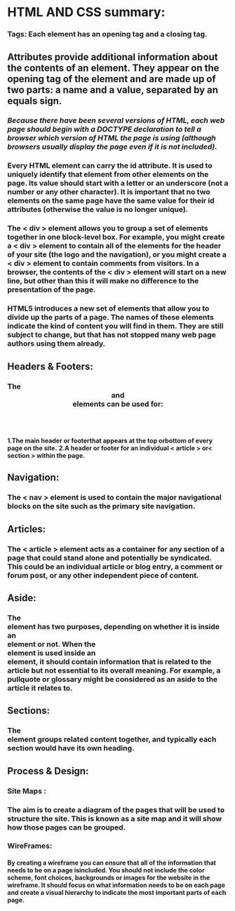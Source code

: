 
# **HTML AND CSS summary:**

### **Tags:** Each element has an opening tag and a closing tag.

## **Attributes** provide additional information about the contents of an element. They appear on the opening tag of the element and are made up of two parts: a name and a value, separated by an equals sign.

### *Because there have been several versions of HTML, each web page should begin with a DOCTYPE declaration to tell a browser which version of HTML the page is using (although browsers usually display the page even if it is not included).*

### Every **HTML** element can carry the id attribute. It is used to uniquely identify that element from other elements on the page. Its value should start with a letter or an underscore (not a number or any other character). It is important that no two elements on the same page have the same value for their id attributes (otherwise the value is no longer unique).

### The **< div >** element allows you to group a set of elements together in one block-level box. For example, you might create a < div > element to contain all of the elements for the header of your site (the logo and the navigation), or you might create a < div > element to contain comments from visitors. In a browser, the contents of the < div > element will start on a new line, but other than this it will make no difference to the presentation of the page. 

### **HTML5** introduces a new set of elements that allow you to divide up the parts of a page. The names of these elements indicate the kind of content you will find in them. They are still subject to change, but that has not stopped many web page authors using them already.

## **Headers & Footers**:
### The <header> and <footer>elements can be used for:
**1.The main header or footerthat appears at the top orbottom of every page on the site.**
**2.A header or footer for an individual < article > or< section > within the page.**

## **Navigation**:
### The < nav > element is used to contain the major navigational blocks on the site such as the primary site navigation.




## **Articles:**
### The < article > element acts as a container for any section of a page that could stand alone and potentially be syndicated. This could be an individual article or blog entry, a comment or forum post, or any other independent piece of content.

## **Aside:**
### The <aside> element has two purposes, depending on whether it is inside an <article> element or not. When the <aside> element is used inside an <article> element, it should contain information that is related to the article but not essential to its overall meaning. For example, a pullquote or glossary might be considered as an aside to the article it relates to.


## **Sections:**
### The <section> element groups related content together, and typically each section would have its own heading.

## **Process & Design:**
### **Site Maps** :
### The aim is to create a diagram of the pages that will be used to structure the site. This is known as a site map and it will show how those pages can be grouped.

### **WireFrames:**
#### By creating a wireframe you can ensure that all of the information that needs to be on a page isincluded. You should not include the color scheme, font choices, backgrounds or images for the website in the wireframe. It should focus on what information needs to be on each page and create a visual hierarchy to indicate the most important parts of each page.

